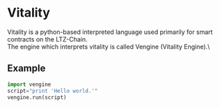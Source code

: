 # Vitality
Vitality is a python-based interpreted language used primarily for smart contracts on the LTZ-Chain.\
The engine which interprets vitality is called Vengine (Vitality Engine).\
## Example
```python
import vengine
script="print 'Hello world.'"
vengine.run(script)
```